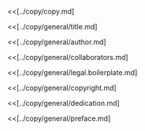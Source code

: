 <!-- $ mdmerge -o draft.working.md build.working.md -->

<<[../copy/copy.md]

<<[../copy/general/title.md]

<<[../copy/general/author.md]

<<[../copy/general/collaborators.md]

<<[../copy/general/legal.boilerplate.md]

<<[../copy/general/copyright.md]

<<[../copy/general/dedication.md]

<<[../copy/general/preface.md]
